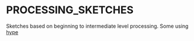 # PROCESSING_SKETCHES

Sketches based on beginning to intermediate level processing.
Some using [hype](http://hypeframework.org)
